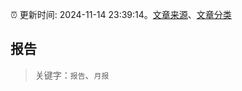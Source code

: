 :alarm_clock: 更新时间: 2024-11-14 23:39:14。[文章来源](/README.md)、[文章分类](/TAGS.md)

## 报告


> 关键字：`报告`、`月报`



